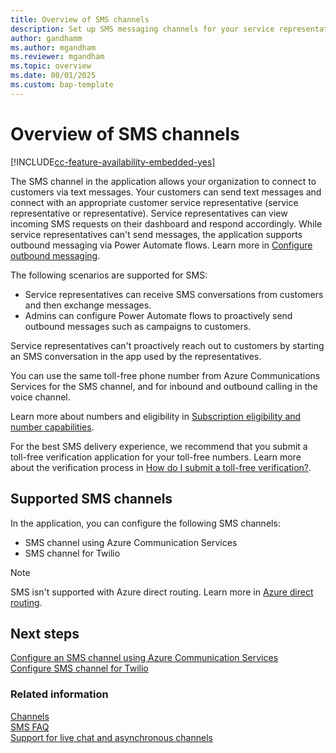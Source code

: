 ```yaml
---
title: Overview of SMS channels
description: Set up SMS messaging channels for your service representatives in Dynamics 365 Contact Center using Azure Communication Services or Twilio. 
author: gandhamm
ms.author: mgandham
ms.reviewer: mgandham
ms.topic: overview 
ms.date: 08/01/2025
ms.custom: bap-template 
---
```


# Overview of SMS channels

[!INCLUDE[cc-feature-availability-embedded-yes](../../includes/cc-feature-availability-embedded-yes.md)]

The SMS channel in the application allows your organization to connect to customers via text messages. Your customers can send text messages and connect with an appropriate customer service representative (service representative or representative). Service representatives can view incoming SMS requests on their dashboard and respond accordingly. While service representatives can't send messages, the application supports outbound messaging via Power Automate flows. Learn more in [Configure outbound messaging](../administer/outbound-messaging.md).

The following scenarios are supported for SMS:

- Service representatives can receive SMS conversations from customers and then exchange messages.
- Admins can configure Power Automate flows to proactively send outbound messages such as campaigns to customers.

Service representatives can't proactively reach out to customers by starting an SMS conversation in the app used by the representatives.

You can use the same toll-free phone number from Azure Communications Services for the SMS channel, and for inbound and outbound calling in the voice channel.

Learn more about numbers and eligibility in [Subscription eligibility and number capabilities](/azure/communication-services/concepts/numbers/sub-eligibility-number-capability).

For the best SMS delivery experience, we recommend that you submit a toll-free verification application for your toll-free numbers. Learn more about the verification process in [How do I submit a toll-free verification?](/azure/communication-services/concepts/sms/sms-faq#toll-free-verification).

## Supported SMS channels

In the application, you can configure the following SMS channels:

- SMS channel using Azure Communication Services
- SMS channel for Twilio

> [!NOTE]
> SMS isn't supported with Azure direct routing. Learn more in [Azure direct routing](/azure/communication-services/concepts/telephony-sms/telephony-concept#azure-direct-routing).

## Next steps

[Configure an SMS channel using Azure Communication Services](configure-sms-channel-acs.md)  
[Configure SMS channel for Twilio](Configure-sms-channel-twilio.md)    

### Related information

[Channels](../use/channels.md)  
[SMS FAQ](faqs.md#sms)  
[Support for live chat and asynchronous channels](card-support-in-channels.md)  

